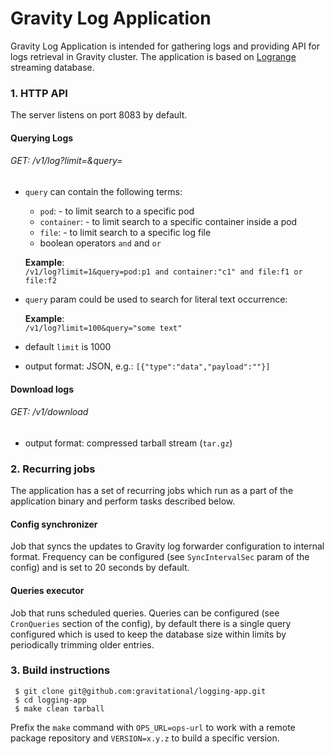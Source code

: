 
# Gravity Log Application

Gravity Log Application is intended for gathering logs and providing API for logs retrieval in Gravity cluster. The application is based on [Logrange](https://github.com/logrange/logrange) streaming database.

### 1. HTTP API

The server listens on port 8083 by default.

#### Querying Logs

###### GET: /v1/log?limit=&query=

- `query` can contain the following terms:<br/>
   * `pod`:<name> - to limit search to a specific pod<br/>
   * `container`:<name> - to limit search to a specific container inside a pod<br/>
   * `file`:<file> - to limit search to a specific log file<br/>
   * boolean operators `and` and `or`

  **Example**:<br/>
  `/v1/log?limit=1&query=pod:p1 and container:"c1" and file:f1 or file:f2`
  
- `query` param could be used to search for literal text occurrence:
  
  **Example**:<br/>
  `/v1/log?limit=100&query="some text"`

- default `limit` is 1000

- output format: JSON, e.g.: `[{"type":"data","payload":""}]`

#### Download logs

###### GET: /v1/download

- output format: compressed tarball stream (`tar.gz`)

### 2. Recurring jobs

The application has a set of recurring jobs which run as a part of the application binary and perform tasks described below.

#### Config synchronizer

Job that syncs the updates to Gravity log forwarder configuration to internal format. Frequency can be configured (see `SyncIntervalSec` param of the config) and is set to 20 seconds by default.

#### Queries executor

Job that runs scheduled queries. Queries can be configured (see `CronQueries` section of the config), by default there is a single query configured which is used to keep the database size within limits by periodically trimming older entries.

### 3. Build instructions

```
 $ git clone git@github.com:gravitational/logging-app.git
 $ cd logging-app
 $ make clean tarball
 ```
 Prefix the `make` command with `OPS_URL=ops-url` to work with a remote package repository and `VERSION=x.y.z` to build a specific version.
